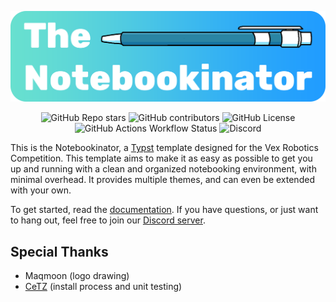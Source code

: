 <div align="center">

![alt text](logo.png)

</div>

<div align="center">

![GitHub Repo stars](https://img.shields.io/github/stars/battlech1cken/notebookinator?style=for-the-badge)
![GitHub contributors](https://img.shields.io/github/contributors/battlech1cken/notebookinator?style=for-the-badge)
![GitHub License](https://img.shields.io/github/license/battlech1cken/notebookinator?style=for-the-badge)
![GitHub Actions Workflow Status](https://img.shields.io/github/actions/workflow/status/battlech1cken/notebookinator/ci.yml?style=for-the-badge&label=CI)
![Discord](https://img.shields.io/discord/1183511612322222183?style=for-the-badge&logo=discord&label=Discord)

</div>

This is the Notebookinator, a [Typst](https://github.com/typst/typst) template designed for the Vex Robotics Competition. This template aims to make it as easy as possible to get you up and running with a clean and organized notebooking environment, with minimal overhead. It provides multiple themes, and can even be extended with your own.

To get started, read the [documentation](./docs.pdf). If you have questions, or just want to hang out, feel free to join our [Discord server](https://discord.gg/sUpcVPtBDg).

## Special Thanks

- Maqmoon (logo drawing)
- [CeTZ](https://github.com/johannes-wolf/cetz) (install process and unit testing)
